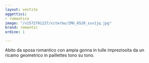 ```yaml
---
layout: vestito
aggettivi:
- romantico
image: "/v1572701227/viterbo/IMG_6520_ssv1jq.jpg"
brand: romantic
ordine: 1

---
```

Abito da sposa romantico con ampia gonna in tulle impreziosita da un ricamo geometrico in paillettes tono su tono.